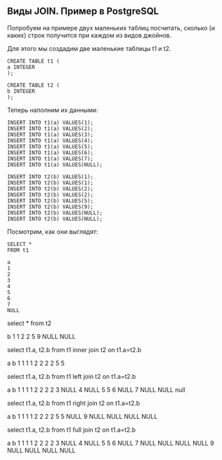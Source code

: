 ## Виды JOIN. Пример в PostgreSQL

Попробуем на примере двух маленьких таблиц посчитать, сколько (и каких) строк получится при каждом из видов джойнов.

Для этого мы создадим две маленькие таблицы t1 и t2.


    CREATE TABLE t1 (
    a INTEGER
    );
    
    CREATE TABLE t2 (
    b INTEGER
    );

Теперь наполним их данными:
    
    INSERT INTO t1(a) VALUES(1);
    INSERT INTO t1(a) VALUES(2);
    INSERT INTO t1(a) VALUES(3);
    INSERT INTO t1(a) VALUES(4);
    INSERT INTO t1(a) VALUES(5);
    INSERT INTO t1(a) VALUES(6);
    INSERT INTO t1(a) VALUES(7);
    INSERT INTO t1(a) VALUES(NULL);
    
    INSERT INTO t2(b) VALUES(1);
    INSERT INTO t2(b) VALUES(1);
    INSERT INTO t2(b) VALUES(2);
    INSERT INTO t2(b) VALUES(2);
    INSERT INTO t2(b) VALUES(5);
    INSERT INTO t2(b) VALUES(9);
    INSERT INTO t2(b) VALUES(NULL);
    INSERT INTO t2(b) VALUES(NULL);

Посмотрим, как они выглядят: 

    SELECT *
    FROM t1
    
    a
    1
    2
    3
    4
    5
    6
    7
    NULL

select *
from t2

b
1
1
2
2
5
9
NULL
NULL

select t1.a, t2.b
from t1
inner join t2 on t1.a=t2.b

a		b
1		1
1		1
2		2
2		2
5		5

select t1.a, t2.b
from t1
left join t2 on t1.a=t2.b

a		b
1		1
1		1
2		2
2		2
3		NULL
4		NULL
5		5
6		NULL
7		NULL
NULL	null

select t1.a, t2.b
from t1
right join t2 on t1.a=t2.b

a		b
1		1
1		1
2		2
2		2
5		5
NULL	9
NULL	NULL
NULL	NULL

select t1.a, t2.b
from t1
full join t2 on t1.a=t2.b

a		b
1		1
1		1
2		2
2		2
3		NULL
4		NULL
5		5
6		NULL
7		NULL
NULL	NULL
NULL	9
NULL	NULL
NULL	NULL
